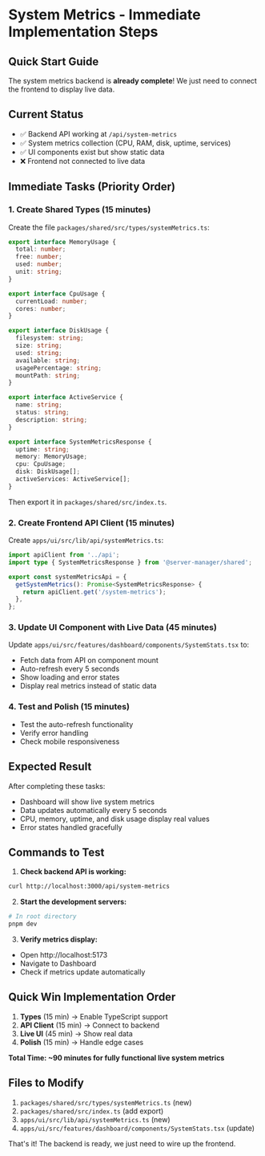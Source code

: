 # System Metrics - Immediate Implementation Steps

## Quick Start Guide

The system metrics backend is **already complete**! We just need to connect the frontend to display live data.

## Current Status
- ✅ Backend API working at `/api/system-metrics`
- ✅ System metrics collection (CPU, RAM, disk, uptime, services)
- ✅ UI components exist but show static data
- ❌ Frontend not connected to live data

## Immediate Tasks (Priority Order)

### 1. Create Shared Types (15 minutes)
Create the file `packages/shared/src/types/systemMetrics.ts`:

```typescript
export interface MemoryUsage {
  total: number;
  free: number;
  used: number;
  unit: string;
}

export interface CpuUsage {
  currentLoad: number;
  cores: number;
}

export interface DiskUsage {
  filesystem: string;
  size: string;
  used: string;
  available: string;
  usagePercentage: string;
  mountPath: string;
}

export interface ActiveService {
  name: string;
  status: string;
  description: string;
}

export interface SystemMetricsResponse {
  uptime: string;
  memory: MemoryUsage;
  cpu: CpuUsage;
  disk: DiskUsage[];
  activeServices: ActiveService[];
}
```

Then export it in `packages/shared/src/index.ts`.

### 2. Create Frontend API Client (15 minutes)
Create `apps/ui/src/lib/api/systemMetrics.ts`:

```typescript
import apiClient from '../api';
import type { SystemMetricsResponse } from '@server-manager/shared';

export const systemMetricsApi = {
  getSystemMetrics(): Promise<SystemMetricsResponse> {
    return apiClient.get('/system-metrics');
  },
};
```

### 3. Update UI Component with Live Data (45 minutes)
Update `apps/ui/src/features/dashboard/components/SystemStats.tsx` to:
- Fetch data from API on component mount
- Auto-refresh every 5 seconds
- Show loading and error states
- Display real metrics instead of static data

### 4. Test and Polish (15 minutes)
- Test the auto-refresh functionality
- Verify error handling
- Check mobile responsiveness

## Expected Result
After completing these tasks:
- Dashboard will show live system metrics
- Data updates automatically every 5 seconds
- CPU, memory, uptime, and disk usage display real values
- Error states handled gracefully

## Commands to Test

1. **Check backend API is working:**
```bash
curl http://localhost:3000/api/system-metrics
```

2. **Start the development servers:**
```bash
# In root directory
pnpm dev
```

3. **Verify metrics display:**
- Open http://localhost:5173
- Navigate to Dashboard
- Check if metrics update automatically

## Quick Win Implementation Order

1. **Types** (15 min) → Enable TypeScript support
2. **API Client** (15 min) → Connect to backend  
3. **Live UI** (45 min) → Show real data
4. **Polish** (15 min) → Handle edge cases

**Total Time: ~90 minutes for fully functional live system metrics**

## Files to Modify

1. `packages/shared/src/types/systemMetrics.ts` (new)
2. `packages/shared/src/index.ts` (add export)
3. `apps/ui/src/lib/api/systemMetrics.ts` (new)
4. `apps/ui/src/features/dashboard/components/SystemStats.tsx` (update)

That's it! The backend is ready, we just need to wire up the frontend. 